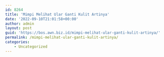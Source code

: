 ```yaml
---
id: 8264
title: 'Mimpi Melihat Ular Ganti Kulit Artinya'
date: '2022-09-10T21:01:58+00:00'
author: admin
layout: post
guid: 'https://bos.awn.biz.id/mimpi-melihat-ular-ganti-kulit-artinya/'
permalink: /mimpi-melihat-ular-ganti-kulit-artinya/
categories:
    - Uncategorized
---
```


